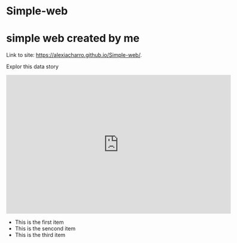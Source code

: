 # Simple-web
<H1> simple web created by me </H1>

Link to site: https://alexiacharro.github.io/Simple-web/.

Explor this data story
<iframe width="600" height="371" seamless frameborder="0" scrolling="no" src="https://docs.google.com/spreadsheets/d/e/2PACX-1vRpabNcA_b7aztmg6dXcJ3bDwRE9SpDCO_XGuMGmM5gBNixli_uqUU7XkXYMi7zBfALICQleq_UAv7Z/pubchart?oid=543760935&amp;format=interactive"></iframe>

<ul>
  <li> This is the first item </li>
  <li> This is the sencond item </li>
  <li> This is the third item </li>
 </ul>
